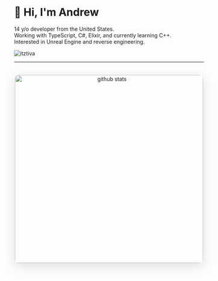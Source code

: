 # 👋 Hi, I'm Andrew

14 y/o developer from the United States.  
Working with TypeScript, C#, Elixir, and currently learning C++.  
Interested in Unreal Engine and reverse engineering.

<p align="left">
    <img src="https://komarev.com/ghpvc/?username=andr1ww&label=Profile%20views&color=0e75b6&style=flat" alt="itztiva" />
</p>

---

<div align="center">
    <img 
        src="https://github-readme-stats.vercel.app/api?username=itztiva&show_icons=true&theme=dark&hide_border=true&bg_color=0D1117&icon_color=58A6FF&rank_icon=github&title_color=58A6FF" 
        width="500px" 
        alt="github stats"
        style="border-radius: 10px; margin: 20px 0; box-shadow: 0 8px 30px rgba(0, 0, 0, 0.12);"
    >
</div>
